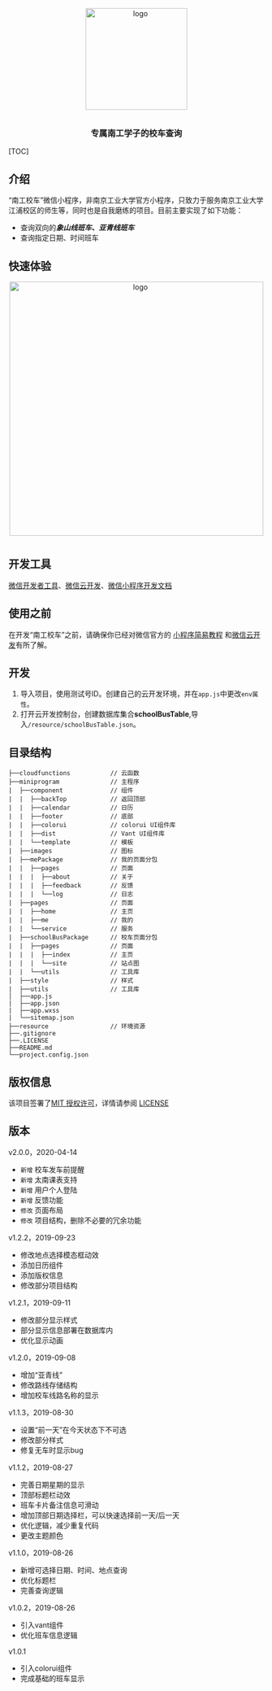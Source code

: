 <p align="center">
  <img alt="logo" src="https://picgo-1256052225.cos.ap-guangzhou.myqcloud.com/img/20200128131530.png" width="200" style="margin-bottom: 10px;">
</p>
<h3 align="center">专属南工学子的校车查询</h3>

[TOC]

## 介绍

“南工校车”微信小程序，非南京工业大学官方小程序，只致力于服务南京工业大学江浦校区的师生等，同时也是自我磨练的项目。目前主要实现了如下功能：

- 查询双向的***象山线班车、亚青线班车***
- 查询指定日期、时间班车

## 快速体验

<p align="center">
  <img alt="logo" src="https://picgo-1256052225.cos.ap-guangzhou.myqcloud.com/img/20200128131648.png" width="500" style="margin-bottom: 10px;">
</p>




## 开发工具

[微信开发者工具](https://developers.weixin.qq.com/miniprogram/dev/devtools/devtools.html )、[微信云开发](https://developers.weixin.qq.com/miniprogram/dev/wxcloud/basis/getting-started.html)、[微信小程序开发文档](https://developers.weixin.qq.com/miniprogram/dev/framework/)



## 使用之前

在开发“南工校车”之前，请确保你已经对微信官方的 [小程序简易教程](https://mp.weixin.qq.com/debug/wxadoc/dev/) 和[微信云开发](https://developers.weixin.qq.com/miniprogram/dev/wxcloud/basis/getting-started.html)有所了解。

## 开发

1. 导入项目，使用测试号ID。创建自己的云开发环境，并在`app.js`中更改`env属性`。
2. 打开云开发控制台，创建数据库集合**schoolBusTable**,导入`/resource/schoolBusTable.json`。

## 目录结构

```
├──cloudfunctions			// 云函数
├──miniprogram				// 主程序
|  ├──component				// 组件
|  |  ├──backTop			// 返回顶部
|  |  ├──calendar			// 日历
|  |  ├──footer				// 底部
|  |  ├──colorui			// colorui UI组件库
|  |  ├──dist				// Vant UI组件库
|  |  └──template			// 模板
|  ├──images				// 图标
|  ├──mePackage				// 我的页面分包
|  |  ├──pages				// 页面
|  |  |  ├──about			// 关于
|  |  |  ├──feedback		// 反馈
|  |  |  └──log				// 日志
|  ├──pages					// 页面
|  |  ├──home				// 主页
|  |  ├──me					// 我的
|  |  └──service			// 服务
|  ├──schoolBusPackage		// 校车页面分包
|  |  ├──pages				// 页面
|  |  |  ├──index			// 主页
|  |  |  └──site			// 站点图
|  |  └──utils				// 工具库
|  ├──style					// 样式
|  ├──utils					// 工具库
│  ├──app.js
|  ├──app.json
|  ├──app.wxss
|  └──sitemap.json
├──resource					// 环境资源
├──.gitignore
├──.LICENSE
├──README.md
└──project.config.json

```



## 版权信息

该项目签署了[MIT 授权许可](http://www.opensource.org/licenses/mit-license.php)，详情请参阅 [LICENSE](LICENSE)

## 版本

v2.0.0，2020-04-14

- `新增` 校车发车前提醒
- `新增` 太南课表支持
- `新增` 用户个人登陆
- `新增` 反馈功能
- `修改` 页面布局
- `修改`  项目结构，删除不必要的冗余功能

v1.2.2，2019-09-23

- 修改地点选择模态框动效
- 添加日历组件
- 添加版权信息
- 修改部分项目结构

v1.2.1，2019-09-11

- 修改部分显示样式
- 部分显示信息部署在数据库内
- 优化显示动画

v1.2.0，2019-09-08

- 增加“亚青线”
- 修改路线存储结构
- 增加校车线路名称的显示

v1.1.3，2019-08-30

- 设置“前一天”在今天状态下不可选
- 修改部分样式
- 修复无车时显示bug

v1.1.2，2019-08-27

- 完善日期星期的显示
- 顶部标题栏动效
- 班车卡片备注信息可滑动
- 增加顶部日期选择栏，可以快速选择前一天/后一天
- 优化逻辑，减少重复代码
- 更改主题颜色

v1.1.0，2019-08-26

- 新增可选择日期、时间、地点查询
- 优化标题栏
- 完善查询逻辑

v1.0.2，2019-08-26

- 引入vant组件
- 优化班车信息逻辑

v1.0.1

- 引入colorui组件
- 完成基础的班车显示
